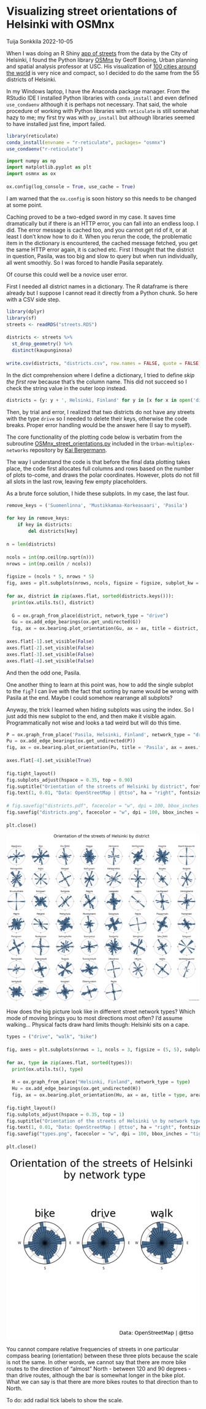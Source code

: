 Visualizing street orientations of Helsinki with OSMnx
================
Tuija Sonkkila
2022-10-05

When I was doing an R Shiny [app of
streets](https://ttso.shinyapps.io/hkidistricts/) from the data by the
City of Helsinki, I found the Python library
[OSMnx](https://github.com/gboeing/osmnx) by Geoff Boeing, Urban
planning and spatial analysis professor at USC. His visualization of
[100 cities around the
world](https://geoffboeing.com/2018/07/city-street-orientations-world/)
is very nice and compact, so I decided to do the same from the 55
districts of Helsinki.

In my Windows laptop, I have the Anaconda package manager. From the
RStudio IDE I installed Python libraries with `conda_install` and even
defined `use_condaenv` although it is perhaps not necessary. That said,
the whole procedure of working with Python libraries with `reticulate`
is still somewhat hazy to me; my first try was with `py_install` but
although libraries seemed to have installed just fine, import failed.

``` r
library(reticulate)
conda_install(envname = "r-reticulate", packages= "osmnx")
use_condaenv("r-reticulate")
```

``` python
import numpy as np
import matplotlib.pyplot as plt
import osmnx as ox

ox.config(log_console = True, use_cache = True)
```

I am warned that the `ox.config` is soon history so this needs to be
changed at some point.

Caching proved to be a two-edged sword in my case. It saves time
dramatically but if there is an HTTP error, you can fall into an endless
loop. I did. The error message is cached too, and you cannot get rid of
it, or at least I don’t know how to do it. When you rerun the code, the
problematic item in the dictionary is encountered, the cached message
fetched, you get the same HTTP error again, it is cached etc. First I
thought that the district in question, Pasila, was too big and slow to
query but when run individually, all went smoothly. So I was forced to
handle Pasila separately.

Of course this could well be a novice user error.

First I needed all district names in a dictionary. The R dataframe is
there already but I suppose I cannot read it directly from a Python
chunk. So here with a CSV side step.

``` r
library(dplyr)
library(sf)
streets <- readRDS("streets.RDS")

districts <- streets %>% 
  st_drop_geometry() %>% 
  distinct(kaupunginosa) 

write.csv(districts, "districts.csv", row.names = FALSE, quote = FALSE)
```

In the dict comprehension where I define a dictionary, I tried to define
*skip the first row* because that’s the column name. This did not
succeed so I check the string value in the outer loop instead.

``` python
districts = {y: y + ', Helsinki, Finland' for y in [x for x in open('districts.csv').read().split('\n') if x ] if y != "kaupunginosa" }
```

Then, by trial and error, I realized that two districts do not have any
streets with the type `drive` so I needed to delete their keys,
otherwise the code breaks. Proper error handling would be the answer
here (I say to myself).

The core functionality of the plotting code below is verbatim from the
subroutine
[OSMnx_street_orientations.py](https://github.com/KBergermann/Urban-multiplex-networks/blob/2d3225edb50d8a0fab641f847adc8bdbcfc1d686/subroutines/OSMnx_street_orientations.py)
included in the `Urban-multiplex-networks` repository by [Kai
Bergermann](https://github.com/KBergermann).

The way I understand the code is that before the final data plotting
takes place, the code first allocates full columns and rows based on the
number of plots to-come, and draws the polar coordinates. However, plots
do not fill all slots in the last row, leaving few empty placeholders.

As a brute force solution, I hide these subplots. In my case, the last
four.

``` python
remove_keys = ('Suomenlinna', 'Mustikkamaa-Korkeasaari', 'Pasila')

for key in remove_keys:
    if key in districts:
        del districts[key]
        
n = len(districts)

ncols = int(np.ceil(np.sqrt(n)))
nrows = int(np.ceil(n / ncols))

figsize = (ncols * 5, nrows * 5)
fig, axes = plt.subplots(nrows, ncols, figsize = figsize, subplot_kw = {"projection": "polar"})

for ax, district in zip(axes.flat, sorted(districts.keys())):
  print(ox.utils.ts(), district)
  
  G = ox.graph_from_place(district, network_type = "drive")
  Gu = ox.add_edge_bearings(ox.get_undirected(G))
  fig, ax = ox.bearing.plot_orientation(Gu, ax = ax, title = district, area = False, title_font = {"family": "sans-serif", "fontsize": 30}, xtick_font = {"family": "sans-serif", "fontsize": 15})

axes.flat[-1].set_visible(False)
axes.flat[-2].set_visible(False)
axes.flat[-3].set_visible(False)
axes.flat[-4].set_visible(False)
```

And then the odd one, Pasila.

One another thing to learn at this point was, how to add the single
subplot to the `fig`? I can live with the fact that sorting by name
would be wrong with Pasila at the end. Maybe I could somehow rearrange
all subplots?

Anyway, the trick I learned when hiding subplots was using the index. So
I just add this new subplot to the end, and then make it visible again.
Programmatically not wise and looks a tad weird but will do this time.

``` python
P = ox.graph_from_place('Pasila, Helsinki, Finland', network_type = "drive")
Pu = ox.add_edge_bearings(ox.get_undirected(P))
fig, ax = ox.bearing.plot_orientation(Pu, title = 'Pasila', ax = axes.flat[-4], area = False, title_font = {"family": "sans-serif", "fontsize": 30}, xtick_font = {"family": "sans-serif", "fontsize": 15})

axes.flat[-4].set_visible(True)

fig.tight_layout()
fig.subplots_adjust(hspace = 0.35, top = 0.90)
fig.suptitle("Orientation of the streets of Helsinki by district", fontsize = 60)
fig.text(1, 0.01, "Data: OpenStreetMap | @ttso", ha = "right", fontsize = 10)

# fig.savefig("districts.pdf", facecolor = "w", dpi = 100, bbox_inches = "tight")
fig.savefig("districts.png", facecolor = "w", dpi = 100, bbox_inches = "tight")

plt.close()
```

![Districts of Helsinki](districts.png)

How does the big picture look like in different street network types?
Which mode of moving brings you to most directions most often? I’d
assume walking… Physical facts draw hard limits though: Helsinki sits on
a cape.

``` python
types = ("drive", "walk", "bike")

fig, axes = plt.subplots(nrows = 1, ncols = 3, figsize = (5, 5), subplot_kw = {"projection": "polar"})

for ax, type in zip(axes.flat, sorted(types)):
  print(ox.utils.ts(), type)
  
  H = ox.graph_from_place("Helsinki, Finland", network_type = type)
  Hu = ox.add_edge_bearings(ox.get_undirected(H))
  fig, ax = ox.bearing.plot_orientation(Hu, ax = ax, title = type, area = False, title_font = {"family": "sans-serif", "fontsize": 20}, xtick_font = {"family": "sans-serif", "fontsize": 6})
  
fig.tight_layout()
fig.subplots_adjust(hspace = 0.35, top = 1)
fig.suptitle("Orientation of the streets of Helsinki \n by network type", fontsize = 20)
fig.text(1, 0.01, "Data: OpenStreetMap | @ttso", ha = "right", fontsize = 10)
fig.savefig("types.png", facecolor = "w", dpi = 100, bbox_inches = "tight")

plt.close()
```

![Helsinki by street network types](types.png)

You cannot compare relative frequencies of streets in one particular
compass bearing (orientation) between these three plots because the
scale is not the same. In other words, we cannot say that there are more
bike routes to the direction of “almost” North - between 120 and 90
degrees - than drive routes, although the bar is somewhat longer in the
bike plot. What we can say is that there are more bikes routes to that
direction than to North.

To do: add radial tick labels to show the scale.
